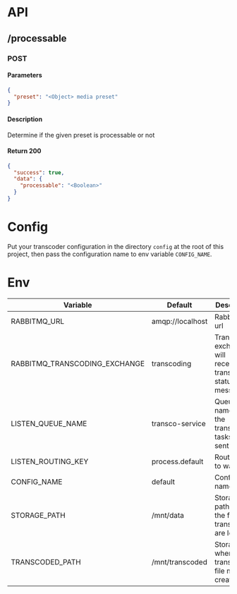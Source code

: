 API
===

## /processable
### POST
#### Parameters
```json
{
  "preset": "<Object> media preset"
}
``` 
#### Description
Determine if the given preset is processable or not

#### Return 200 
```json
{
  "success": true,
  "data": {
    "processable": "<Boolean>"
  }
}
```

Config
======
Put your transcoder configuration in the directory `config` at the root of this project,
then pass the configuration name to env variable `CONFIG_NAME`.

Env
===

Variable | Default | Description
-------- | ------- | -----------
RABBITMQ_URL | amqp://localhost | RabbitMQ url
RABBITMQ_TRANSCODING_EXCHANGE | transcoding | Transcoding exchange, it will received transcoding status messages
LISTEN_QUEUE_NAME | transco-service | Queue name where the transcoding tasks are sent
LISTEN_ROUTING_KEY | process.default | Routing key to watch
CONFIG_NAME | default | Config name
STORAGE_PATH | /mnt/data | Storage path, where the file to transcode are located
TRANSCODED_PATH | /mnt/transcoded | Storage where the transcoded file must be created